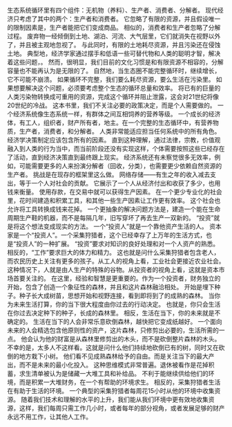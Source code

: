生态系统循环里有四个组件：无机物（养料）、生产者、消费者、分解者。
现代经济只考虑了其中的两个：生产者和消费者。
它忽略了有限的资源，并且假设唯一的限制因素是，生产者能把它们变成商品。
相似的，消费者和生产者忽略了分解过程。
废弃物一经倾倒到土地、湖泊、河流、大气层里，它们就消失在视野以外了，并且被主观地忽视了。
与此同时，有限的土地耗尽资源，并且污染还在侵蚀土地。
典型地，经济学家通过摆手和低语一些可替代物和人类的聪明才智，解决着这些问题，。
然而，很明显，我们目前的文化习惯是和有限资源不相容的，分解容量也不能再认为是无限的了。
自然地，当生态圈不能完整循环时，继续增长，它不可能不崩溃。
如果循环不完整，我们要么耗尽资源，要么生活在污染里。
如果想要解决这个问题，必须要考虑整个生态的循环总量和效率。
将已有的巨量的人类污染物转换成可重用的资源，完成这个循环并阻止泄露，这会对21世纪将像20世纪的冷战。
这本书里，我们不关注必要的政策决定，而是个人需要做的。
一个经济系统像生态系统一样，有群体之间互相饲养的营养等级。
一个成长的经济体，有工人，组织者，财产所有者，地主。在一个完整的生态循环中，有营养物质，生产者，消费者，和分解者。
人类非常能适应担当任何系统中的所有角色。
经济学决策制定应该包含所有的因素。
直到这种理解，通过法律，宗教，价值观融入到人类的行为当中，而当前阶段还没有实现这样，个体需要按照这些已经存在了活动，直到经济决策直到最终跟上现实。
经济系统还有未察觉很多无效率，例如，可能需要更多的人来扮演分解者（回收，分类），也需要更少依赖自然资源的生产者。
挑战是在现存的框架里这么做。
网络存储——有生之年的收入减去支出，等于一个人对社会的贡献。
它展示了一个人从经济付出和收获了多少，也用钱来衡量。
使用存款，在交易中就可以获得生产因素。
在一个更少专业化的社会里，花时间建造和积累工具，和其他一些生产因素让工作更有效率。
这个社会也允许将工具转换成钱来花掉。
一个更抽象的解决问题方法是，建造一个能在生命周期生产鞋的机器，而不是每隔几年，旧写穿坏了再去生产一双新的。
“投资”就是将这个想法变成现实的方法。
一个“投资人”就是一个靠他资产生活的人。
资本家是一个“投资人”。一个采集狩猎者，这个已经幸存了上万年的生活方式，也是“投资人”的一种扩展。
“投资”要求对知识的良好处理和对一个人资产的熟悉。相反的，“工作”要求巨大的体力和精力。
这也就是问什么采集狩猎者包含老人，而农民历史上关注有更多的孩子。从工人的视角上看，工业社会更接近农业社会。
这种情况下，人就是由人生产的特殊的谷物。从投资者的视角上看，这就是资本市场首要关注的。
在这里，经验和智慧是更重要的。作为一个投资者，财务独立的开始，包含了创造一个象征性的森林，并且和这片森林融洽相处。
开始是埋下种子。种子长大成树苗，思想开始和视野连接，看到即将到了的成熟的森林。
当你为未来生活打算，你的当下很大程度由你过去的行动决定。
也就是，你只会生活在你过去决定种下的种子，长成的森林里。
相反，生活在当下，你的未来就是不确定的。
生活在当下的人会非常乐意砍倒森林，越快把它变成纸越好。
一个面向未来的人会精选包含他原则性的资产，这片森林，只修剪出必要的，生活所需的一点。
他会认为他的财富是从森林里修剪出的木头，而不是砍倒整片森林的木头。
不幸的是，太多人不这样看。这就是问什么他们持续地砍倒已有的树，同时又在砍倒的地方栽下小树。
他们看不见成熟森林给予的自由。而是关注当下的最大产出，而不是未来的最小化投入。
这种思维模式非常普遍。退休被看作是花掉积蓄，求生清单被认为是储藏一大堆工具和补给品。
不利于能继续供给他们的环境，而是积累一大堆财务，在一个有帮助的环境求生。
相反的，采集狩猎者生活在有助于生活的环境。
一个典型的采集狩猎者每周花15小时从他的环境中收集资源。
随着我们技术和理解的水平的上升，我们能从我们环境中更有效地收集资源，这样，我们每周只需工作几小时，或者每年的部分视角，或者发展足够的财产永远不用工作，让其他人工作。
